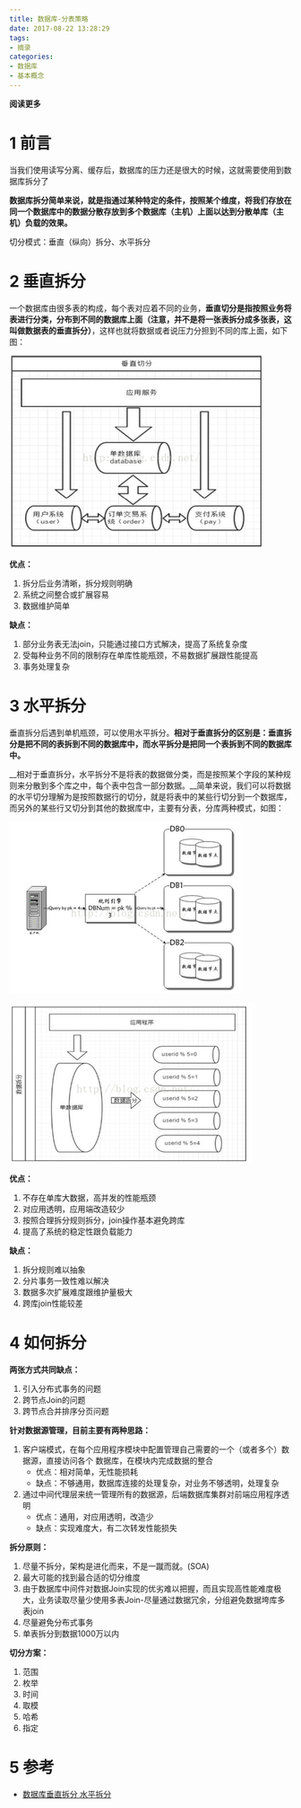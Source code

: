 ```yaml
---
title: 数据库-分表策略
date: 2017-08-22 13:28:29
tags: 
- 摘录
categories: 
- 数据库
- 基本概念
---
```


__阅读更多__

<!--more-->

# 1 前言

当我们使用读写分离、缓存后，数据库的压力还是很大的时候，这就需要使用到数据库拆分了

__数据库拆分简单来说，就是指通过某种特定的条件，按照某个维度，将我们存放在同一个数据库中的数据分散存放到多个数据库（主机）上面以达到分散单库（主机）负载的效果。__

切分模式：垂直（纵向）拆分、水平拆分

# 2 垂直拆分

一个数据库由很多表的构成，每个表对应着不同的业务，__垂直切分是指按照业务将表进行分类，分布到不同的数据库上面（注意，并不是将一张表拆分成多张表，这叫做数据表的垂直拆分）__，这样也就将数据或者说压力分担到不同的库上面，如下图：

![fig1](/images/数据库-分表策略/fig1.png)

__优点：__

1. 拆分后业务清晰，拆分规则明确
1. 系统之间整合或扩展容易
1. 数据维护简单

__缺点：__

1. 部分业务表无法join，只能通过接口方式解决，提高了系统复杂度
1. 受每种业务不同的限制存在单库性能瓶颈，不易数据扩展跟性能提高
1. 事务处理复杂

# 3 水平拆分

垂直拆分后遇到单机瓶颈，可以使用水平拆分。__相对于垂直拆分的区别是：垂直拆分是把不同的表拆到不同的数据库中，而水平拆分是把同一个表拆到不同的数据库中。__

__相对于垂直拆分，水平拆分不是将表的数据做分类，而是按照某个字段的某种规则来分散到多个库之中，每个表中包含一部分数据。__简单来说，我们可以将数据的水平切分理解为是按照数据行的切分，就是将表中的某些行切分到一个数据库，而另外的某些行又切分到其他的数据库中，主要有分表，分库两种模式，如图：

![fig2](/images/数据库-分表策略/fig2.png)

![fig3](/images/数据库-分表策略/fig3.png)

__优点：__

1. 不存在单库大数据，高并发的性能瓶颈
1. 对应用透明，应用端改造较少
1. 按照合理拆分规则拆分，join操作基本避免跨库
1. 提高了系统的稳定性跟负载能力

__缺点：__

1. 拆分规则难以抽象
1. 分片事务一致性难以解决
1. 数据多次扩展难度跟维护量极大
1. 跨库join性能较差

# 4 如何拆分

__两张方式共同缺点：__

1. 引入分布式事务的问题
1. 跨节点Join的问题
1. 跨节点合并排序分页问题

__针对数据源管理，目前主要有两种思路：__

1. 客户端模式，在每个应用程序模块中配置管理自己需要的一个（或者多个）数据源，直接访问各个 数据库，在模块内完成数据的整合
    * 优点：相对简单，无性能损耗
    * 缺点：不够通用，数据库连接的处理复杂，对业务不够透明，处理复杂
1. 通过中间代理层来统一管理所有的数据源，后端数据库集群对前端应用程序透明
    * 优点：通用，对应用透明，改造少
    * 缺点：实现难度大，有二次转发性能损失

__拆分原则：__

1. 尽量不拆分，架构是进化而来，不是一蹴而就。(SOA)
1. 最大可能的找到最合适的切分维度
1. 由于数据库中间件对数据Join实现的优劣难以把握，而且实现高性能难度极大，业务读取尽量少使用多表Join-尽量通过数据冗余，分组避免数据垮库多表join
1. 尽量避免分布式事务
1. 单表拆分到数据1000万以内

__切分方案：__

1. 范围
1. 枚举
1. 时间
1. 取模
1. 哈希
1. 指定

# 5 参考

* [数据库垂直拆分 水平拆分](http://blog.csdn.net/jerome_s/article/details/52492616)
